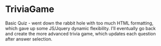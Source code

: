 # TriviaGame
Basic Quiz - went down the rabbit hole with too much HTML formatting, which gave up some JS/Jquery dynamic flexibility. I'll eventually go back and create the more advanced trivia game, which updates each question after answer selection.

